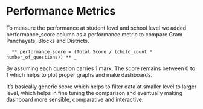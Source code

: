 # Performance Metrics

To measure the performance at student level and school level we added performance_score column as a performance metric to compare Gram Panchayats, Blocks and Districts.


	_ ** performance_score = (Total Score / (child_count * number_of_questions)) ** _


By assuming each question carries 1 mark. The score remains between 0 to 1 which helps to plot proper graphs and make dashboards.

It’s basically generic score which helps to filter data at smaller level to larger level, which helps in fine tuning the comparison and eventually making dashboard more sensible, comparative and interactive.

